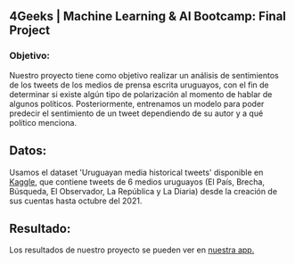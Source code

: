 ## 4Geeks | Machine Learning & AI Bootcamp: Final Project

### Objetivo:
Nuestro proyecto tiene como objetivo realizar un análisis de sentimientos de los tweets de los medios de prensa escrita uruguayos, con el fin de determinar si existe algún tipo de polarización al momento de hablar de algunos políticos. Posteriormente, entrenamos un modelo para poder predecir el sentimiento de un tweet dependiendo de su autor y a qué político menciona.

## Datos:
Usamos el dataset 'Uruguayan media historical tweets' disponible en [Kaggle](https://www.kaggle.com/datasets/leadominguez/uruguayan-media-historical-tweets), que contiene tweets de 6 medios uruguayos (El País, Brecha, Búsqueda, El Observador, La República y La Diaria) desde la creación de sus cuentas hasta octubre del 2021.

## Resultado:
Los resultados de nuestro proyecto se pueden ver en [nuestra app.](https://medios-uruguayos.herokuapp.com/)

